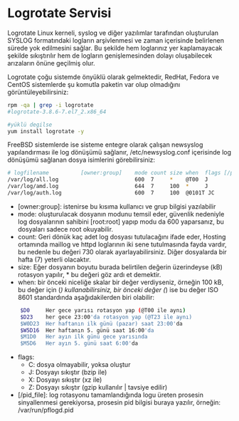 # Logrotate Servisi

Logrotate Linux kerneli, syslog ve diğer yazılımlar tarafından oluşturulan SYSLOG formatındaki logların arşivlenmesi ve zaman içerisinde belirlenen sürede yok edilmesini sağlar. Bu şekilde hem loglarınız yer kaplamayacak şekilde sıkıştırılır hem de logların genişlemesinden dolayı oluşabilecek arızaların önüne geçilmiş olur.

Logrotate çoğu sistemde önyüklü olarak gelmektedir, RedHat, Fedora ve CentOS sistemlerde şu komutla paketin var olup olmadığını görüntüleyebilirsiniz:
```bash
rpm -qa | grep -i logrotate
#logrotate-3.8.6-7.el7_2.x86_64

#yüklü degilse
yum install logrotate -y
```




FreeBSD sistemlerde ise sisteme entegre olarak çalışan newsyslog yapılandırması ile log dönüşümü sağlanır, /etc/newsyslog.conf içerisinde log dönüşümü sağlanan dosya isimlerini görebilirsiniz:
```bash
# logfilename          [owner:group]    mode count size when  flags [/pid_file]
/var/log/all.log                        600  7     *    @T00  J
/var/log/amd.log                        644  7     100  *     J
/var/log/auth.log                       600  7     100  @0101T JC
```

* [owner:group]: istenirse bu kısıma kullanıcı ve grup bilgisi yazılabilir
* mode: oluşturulacak dosyanın modunu temsil eder, güvenlik nedeniyle log dosyalarının sahibini [root:root] yapıp modu da 600 yaparsanız, bu dosyaları sadece root okuyabilir.
* count: Geri dönük kaç adet log dosyası tutulacağını ifade eder, Hosting ortamında maillog ve httpd loglarının iki sene tutulmasında fayda vardır, bu nedenle bu değeri 730 olarak ayarlayabilirsiniz. Diğer dosyalarda bir hafta (7) yeterli olacaktır.
* size: Eğer dosyanın boyutu burada belirtilen değerin üzerindeyse (kB) rotasyon yapılır, * bu değeri göz ardı et demektir.
* when: bir önceki niceliğe skalar bir değer verdiyseniz, örneğin 100 kB, bu değer için (*) kullanabilirsiniz, bir önceki değer (*) ise bu değer ISO 8601 standardında aşağıdakilerden biri olabilir:
```bash
    $D0     Her gece yarısı rotasyon yap (@T00 ile aynı)
    $D23    her gece 23:00'da rotasyon yap (@T23 ile aynı)
	$W0D23  Her haftanın ilk günü (pazar) saat 23:00'da
    $W5D16  Her haftanın 5. günü saat 16:00'da
    $M1D0   Her ayın ilk günü gece yarısında
    $M5D6   Her ayın 5. günü saat 6:00'da
```
* flags:
    - C: dosya olmayabilir, yoksa oluştur
    - J: Dosyayı sıkıştır (bzip ile)
    - X: Dosyayı sıkıştır (xz ile)
    - Z: Dosyayı sıkıştır (gzip kullanılır | tavsiye edilir)
* [/pid_file]: log rotasyonu tamamlandığında logu üreten prosesin sinyallenmesi gerekiyorsa, prosesin pid bilgisi buraya yazılır, örneğin: /var/run/pflogd.pid


